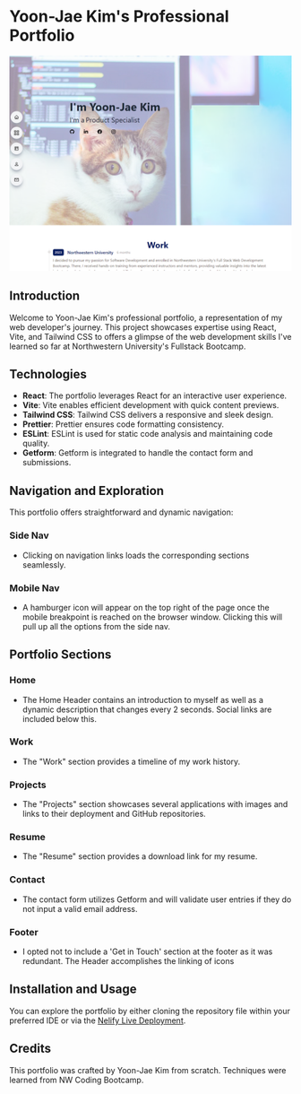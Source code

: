 # Yoon-Jae Kim's Professional Portfolio

![Portfolio Screenshot](/src/assets/screenshot.png)

## Introduction

Welcome to Yoon-Jae Kim's professional portfolio, a representation of my web developer's journey. This project showcases expertise using React, Vite, and Tailwind CSS to offers a glimpse of the web development skills I've learned so far at Northwestern University's Fullstack Bootcamp.

## Technologies

- **React**: The portfolio leverages React for an interactive user experience.
- **Vite**: Vite enables efficient development with quick content previews.
- **Tailwind CSS**: Tailwind CSS delivers a responsive and sleek design.
- **Prettier**: Prettier ensures code formatting consistency.
- **ESLint**: ESLint is used for static code analysis and maintaining code quality.
- **Getform**: Getform is integrated to handle the contact form and submissions.

## Navigation and Exploration

This portfolio offers straightforward and dynamic navigation:

### Side Nav

- Clicking on navigation links loads the corresponding sections seamlessly.

### Mobile Nav

- A hamburger icon will appear on the top right of the page once the mobile breakpoint is reached on the browser window. Clicking this will pull up all the options from the side nav.

## Portfolio Sections

### Home

- The Home Header contains an introduction to myself as well as a dynamic description that changes every 2 seconds. Social links are included below this.

### Work

- The "Work" section provides a timeline of my work history.

### Projects

- The "Projects" section showcases several applications with images and links to their deployment and GitHub repositories.

### Resume

- The "Resume" section provides a download link for my resume.

### Contact

- The contact form utilizes Getform and will validate user entries if they do not input a valid email address.

### Footer

- I opted not to include a 'Get in Touch' section at the footer as it was redundant. The Header accomplishes the linking of icons


## Installation and Usage

You can explore the portfolio by either cloning the repository file within your preferred IDE or via the [Nelify Live Deployment](https://kaleidoscopic-gaufre-2ec248.netlify.app/).

## Credits

This portfolio was crafted by Yoon-Jae Kim from scratch. Techniques were learned from NW Coding Bootcamp.
